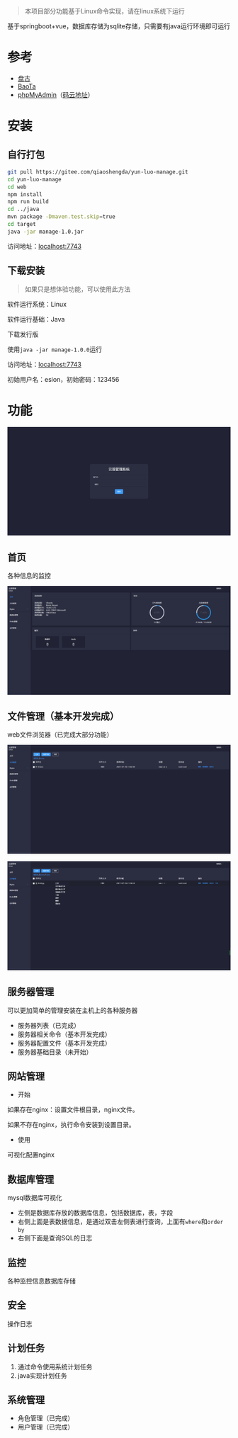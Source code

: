 > 本项目部分功能基于Linux命令实现，请在linux系统下运行

基于springboot+vue，数据库存储为sqlite存储，只需要有java运行环境即可运行

# 参考

- [盘古](https://gitee.com/javashop/pangu)
- [BaoTa](https://gitee.com/terrydash/BaoTa)
- [phpMyAdmin](https://gitee.com/mirrors/phpMyAdmin)（[码云地址](https://gitee.com/mirrors/phpMyAdmin)）

# 安装

## 自行打包

```bash
git pull https://gitee.com/qiaoshengda/yun-luo-manage.git
cd yun-luo-manage
cd web
npm install
npm run build
cd ../java
mvn package -Dmaven.test.skip=true
cd target
java -jar manage-1.0.jar
```

访问地址：<localhost:7743>

## 下载安装

> 如果只是想体验功能，可以使用此方法

软件运行系统：Linux

软件运行基础：Java

下载发行版

使用`java -jar manage-1.0.0`运行

访问地址：<localhost:7743>

初始用户名：esion，初始密码：123456

# 功能

![](./image/4.jpeg)

## 首页

各种信息的监控

![](./image/3.jpeg)

## 文件管理（基本开发完成）

web文件浏览器（已完成大部分功能）

![](./image/2.jpeg)

![](./image/1.png)

## 服务器管理

可以更加简单的管理安装在主机上的各种服务器

- 服务器列表（已完成）
- 服务器相关命令（基本开发完成）
- 服务器配置文件（基本开发完成）
- 服务器基础目录（未开始）

## 网站管理

- 开始

如果存在nginx：设置文件根目录，nginx文件。

如果不存在nginx，执行命令安装到设置目录。

- 使用

可视化配置nginx

## 数据库管理

mysql数据库可视化

- 左侧是数据库存放的数据库信息，包括数据库，表，字段
- 右侧上面是表数据信息，是通过双击左侧表进行查询，上面有`where`和`order by`
- 右侧下面是查询SQL的日志

## 监控

各种监控信息数据库存储

## 安全

操作日志

## 计划任务

1. 通过命令使用系统计划任务
2. java实现计划任务

## 系统管理

- 角色管理（已完成）
- 用户管理（已完成）



